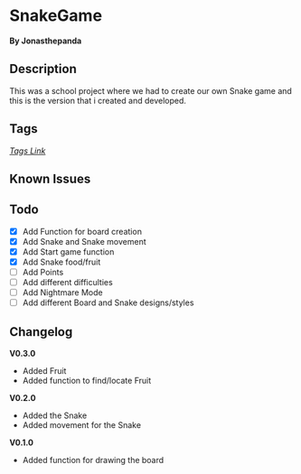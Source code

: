 # SnakeGame
**By Jonasthepanda** 

## Description
This was a school project where we had to create our own Snake game and this is the version that i created and developed.

## Tags
*[Tags Link](https://github.com/Jonasthepanda67/SnakeGame/tags)*

## Known Issues

## Todo
- [X] Add Function for board creation
- [X] Add Snake and Snake movement
- [X] Add Start game function
- [X] Add Snake food/fruit
- [ ] Add Points
- [ ] Add different difficulties
- [ ] Add Nightmare Mode
- [ ] Add different Board and Snake designs/styles

## Changelog

**V0.3.0**

* Added Fruit
* Added function to find/locate Fruit

**V0.2.0**

* Added the Snake
* Added movement for the Snake

**V0.1.0**

* Added function for drawing the board
